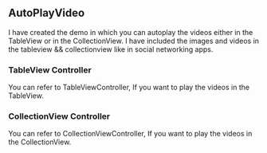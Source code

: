 ## AutoPlayVideo
I have created the demo in which you can autoplay the videos either in the TableView or in the CollectionView.
I have included the images and videos in the tableview && collectionview like in social networking apps.

### TableView Controller
You can refer to TableViewController, If you want to play the videos in the TableView.

### CollectionView Controller
You can refer to CollectionViewController, If you want to play the videos in the CollectionView.

